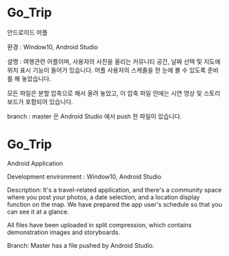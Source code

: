 # Go_Trip
안드로이드 어플


환경 : Window10, Android Studio

설명 : 여행관련 어플이며, 사용자의 사진을 올리는 커뮤니티 공간, 날짜 선택 및 지도에 위치 표시 기능이 들어가 있습니다.
어플 사용자의 스케줄을 한 눈에 볼 수 있도록 준비를 해 놓았습니다.

모든 파일은 분할 압축으로 해서 올려 놓았고, 이 압축 파일 안에는 시연 영상 및 스토리보드가 포함되어 있습니다.

branch : master 은 Android Studio 에서 push 한 파일이 있습니다.

# Go_Trip
Android Application


Development environment : Window10, Android Studio

Description: It's a travel-related application, and there's a community space where you post your photos, a date selection, and a location display function on the map.
We have prepared the app user's schedule so that you can see it at a glance.

All files have been uploaded in split compression, which contains demonstration images and storyboards.

Branch: Master has a file pushed by Android Studio.
